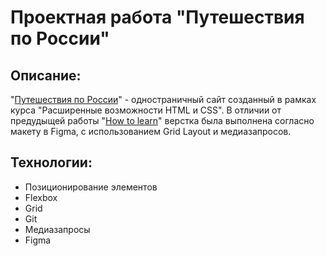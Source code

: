 # Проектная работа "Путешествия по России"

## Описание: 

"[Путешествия по России](https://anddemyan.github.io/russian-travel/)" - одностраничный сайт созданный в рамках курса "Расширенные возможности HTML и CSS".
В отличии от предудыщей работы "[How to learn](https://github.com/anddemyan/how-to-learn)" верстка была выполнена согласно макету в Figma, с использованием Grid Layout и медиазапросов.

## Технологии:

* Позиционирование элементов
* Flexbox
* Grid
* Git
* Медиазапросы
* Figma